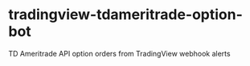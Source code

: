 # tradingview-tdameritrade-option-bot
TD Ameritrade API option orders from TradingView webhook alerts

